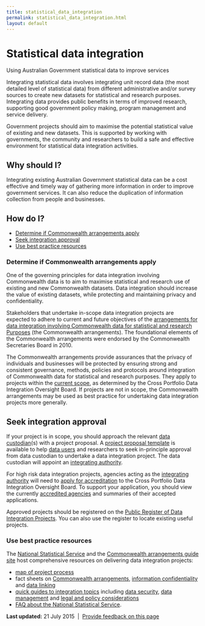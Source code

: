 ```yaml
---
title: statistical_data_integration
permalink: statistical_data_integration.html
layout: default
---
```

Statistical data integration
============================

Using Australian Government statistical data to improve services

Integrating statistical data involves integrating unit record data (the most detailed level of statistical data) from different administrative and/or survey sources to create new datasets for statistical and research purposes. Integrating data provides public benefits in terms of improved research, supporting good government policy making, program management and service delivery.

Government projects should aim to maximise the potential statistical value of existing and new datasets. This is supported by working with governments, the community and researchers to build a safe and effective environment for statistical data integration activities.

Why should I?
-------------

Integrating existing Australian Government statistical data can be a cost effective and timely way of gathering more information in order to improve government services. It can also reduce the duplication of information collection from people and businesses.

How do I?
---------

-   [Determine if Commonwealth arrangements apply](foi_act_and_information_publication_scheme.md#determine)
-   [Seek integration approval](foi_act_and_information_publication_scheme.md#seekintegration)
-   [Use best practice resources](foi_act_and_information_publication_scheme.md#bestpractice)

### Determine if Commonwealth arrangements apply

One of the governing principles for data integration involving Commonwealth data is to aim to maximise statistical and research use of existing and new Commonwealth datasets. Data integration should increase the value of existing datasets, while protecting and maintaining privacy and confidentiality.

Stakeholders that undertake in-scope data integration projects are expected to adhere to current and future objectives of the [arrangements for data integration involving Commonwealth data for statistical and research Purposes](http://statistical-data-integration.govspace.gov.au/resources/) (the Commonwealth arrangements). The foundational elements of the Commonwealth arrangements were endorsed by the Commonwealth Secretaries Board in 2010.

The Commonwealth arrangements provide assurances that the privacy of individuals and businesses will be protected by ensuring strong and consistent governance, methods, policies and protocols around integration of Commonwealth data for statistical and research purposes. They apply to projects within the [current scope](http://www.nss.gov.au/nss/home.NSF/pages/Data+Integration+-+whats+in+scope?opendocument), as determined by the Cross Portfolio Data Integration Oversight Board. If projects are not in scope, the Commonwealth arrangements may be used as best practice for undertaking data integration projects more generally.

Seek integration approval
-------------------------

If your project is in scope, you should approach the relevant [data custodian](http://statistical-data-integration.govspace.gov.au/roles-and-responsibilities/data-custodians/a-checklist-for-data-custodians/)(s) with a project proposal. A [project proposal template](http://statistical-data-integration.govspace.gov.au/processes-of-data-integration/project-proposal/project-proposal-template/) is available to help [data users](http://statistical-data-integration.govspace.gov.au/roles-and-responsibilities/data-users/a-checklist-for-data-users/) and researchers to seek in-principle approval from data custodian to undertake a data integration project. The data custodian will appoint an [integrating authority](http://statistical-data-integration.govspace.gov.au/roles-and-responsibilities/integrating-authorities/a-checklist-for-integrating-authorities/).

For high risk data integration projects, agencies acting as the [integrating authority](http://statistical-data-integration.govspace.gov.au/roles-and-responsibilities/integrating-authorities/a-checklist-for-integrating-authorities/) will need to [apply for accreditation](http://www.nss.gov.au/nss/home.NSF/pages/Data+Integration+Interim+accreditation+process+for+Integrating+Authorities?opendocument) to the Cross Portfolio Data Integration Oversight Board. To support your application, you should view the currently [accredited agencies](http://www.nss.gov.au/nss/home.nsf/pages/Data%20Integration:%20Accredited%20Integrating%20Authorities) and summaries of their accepted applications.

Approved projects should be registered on the [Public Register of Data Integration Projects](http://www.nss.gov.au/nss/home.NSF/pages/Data+Integration+Find+A+Project?OpenDocument). You can also use the register to locate existing useful projects.

### Use best practice resources

The [National Statistical Service](http://www.nss.gov.au/nss/home.NSF/pages/Data+Integration+Landing%20Page?OpenDocument) and the [Commonwealth arrangements guide site](https://statistical-data-integration.govspace.gov.au/) host comprehensive resources on delivering data integration projects:

-   [map of project process](https://statistical-data-integration.govspace.gov.au/about-3/process-map-for-data-integration-projects/)
-   fact sheets on [Commonwealth arrangements](http://www.nss.gov.au/nss/home.nsf/pages/Data%20integration%20-%20Commonwealth%20Arrangements%20-%20Information%20series), [information confidentiality](http://www.nss.gov.au/nss/home.NSF/pages/Confidentiality+Information+Sheets) and [data linking](http://www.nss.gov.au/nss/home.nsf/pages/Data%20integration%20-%20data%20linking%20information%20series)
-   [quick guides to integration topics](http://statistical-data-integration.govspace.gov.au/topics/) including [data security](http://statistical-data-integration.govspace.gov.au/topics/secure-data-management/), [data management](http://statistical-data-integration.govspace.gov.au/topics/data-management/) and [legal and policy considerations](http://statistical-data-integration.govspace.gov.au/topics/legal-and-policy-considerations/)
-   [FAQ about the National Statistical Service](http://www.nss.gov.au/nss/home.NSF/pages/Data+Integration:+FAQ's?OpenDocument#Anchor1).

**Last updated:** 21 July 2015  |  [Provide feedback on this page](../feedback-design-guidance%3Furl_from=Statisticaldataintegration.html)

